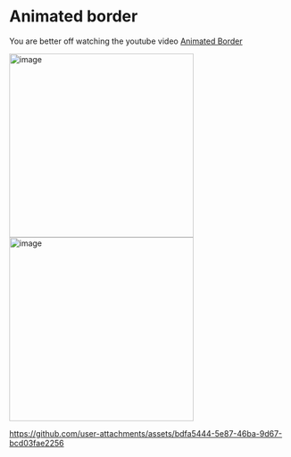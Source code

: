 # Animated border
You are better off watching the youtube video [Animated Border](https://www.youtube.com/watch?v=ezP4kbOvs_E)

<img width="330" alt="image" src="https://github.com/user-attachments/assets/9719672e-b470-4abe-9182-7e14aa23464e">
<img width="330" alt="image" src="https://github.com/user-attachments/assets/89e058d0-5de6-4704-ad83-67444a4baddb">


https://github.com/user-attachments/assets/bdfa5444-5e87-46ba-9d67-bcd03fae2256

